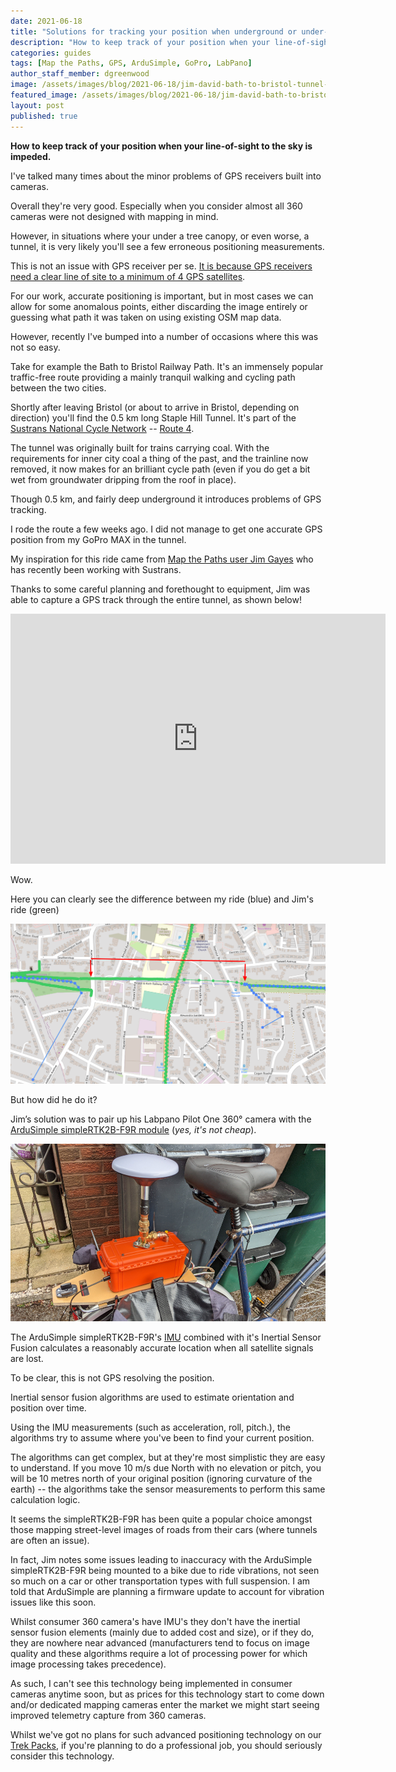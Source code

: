```yaml
---
date: 2021-06-18
title: "Solutions for tracking your position when underground or under-canopy"
description: "How to keep track of your position when your line-of-sight to the sky is impeded."
categories: guides
tags: [Map the Paths, GPS, ArduSimple, GoPro, LabPano]
author_staff_member: dgreenwood
image: /assets/images/blog/2021-06-18/jim-david-bath-to-bristol-tunnel-sm.png
featured_image: /assets/images/blog/2021-06-18/jim-david-bath-to-bristol-tunnel-sm.png
layout: post
published: true
---
```


**How to keep track of your position when your line-of-sight to the sky is impeded.**

I've talked many times about the minor problems of GPS receivers built into cameras.

Overall they're very good. Especially when you consider almost all 360 cameras were not designed with mapping in mind.

However, in situations where your under a tree canopy, or even worse, a tunnel, it is very likely you'll see a few erroneous positioning measurements.

This is not an issue with GPS receiver per se. [It is because GPS receivers need a clear line of site to a minimum of 4 GPS satellites](/blog/2020/gps-101).

For our work, accurate positioning is important, but in most cases we can allow for some anomalous points, either discarding the image entirely or guessing what path it was taken on using existing OSM map data.

However, recently I've bumped into a number of occasions where this was not so easy.

Take for example the Bath to Bristol Railway Path. It's an immensely popular traffic-free route providing a mainly tranquil walking and cycling path between the two cities.

Shortly after leaving Bristol (or about to arrive in Bristol, depending on direction) you'll find the 0.5 km long Staple Hill Tunnel. It's part of the [Sustrans National Cycle Network](https://www.sustrans.org.uk/national-cycle-network) -- [Route 4](https://www.sustrans.org.uk/find-a-route-on-the-national-cycle-network/route-4).

The tunnel was originally built for trains carrying coal. With the requirements for inner city coal a thing of the past, and the trainline now removed, it now makes for an brilliant cycle path (even if you do get a bit wet from groundwater dripping from the roof in place).

Though 0.5 km, and fairly deep underground it introduces problems of GPS tracking.

I rode the route a few weeks ago. I did not manage to get one accurate GPS position from my GoPro MAX in the tunnel.

My inspiration for this ride came from [Map the Paths user Jim Gayes](https://www.mapthepaths.com/user/JG360/profile/) who has recently been working with Sustrans.

Thanks to some careful planning and forethought to equipment, Jim was able to capture a GPS track through the entire tunnel, as shown below!

<iframe width="600" height="400" allowfullscreen style="border-style:none;" src="https://www.trekview.org/trekviewer.htm#panorama=https://www.trekview.org/assets/images/blog/2021-06-18/staple-hill-tunnel-jim-gayes.jpeg&amp;autoLoad=true"></iframe>

Wow.

Here you can clearly see the difference between my ride (blue) and Jim's ride (green)

<img class="img-fluid" src="/assets/images/blog/2021-06-18/jim-david-bath-to-bristol-tunnel.png" alt="Bath to Bristol Railway Path - Staple Hill Tunnel" title="Bath to Bristol Railway Path - Staple Hill Tunnel" />

But how did he do it? 

Jim’s solution was to pair up his Labpano Pilot One 360° camera with the [ArduSimple simpleRTK2B-F9R module](https://www.ardusimple.com/product/simplertk2b-f9r-v3/) (_yes, it's not cheap_).

<img class="img-fluid" src="/assets/images/blog/2021-06-18/jim-gayes-bike.jpg" alt="Jim Gayes ArduSimple simpleRTK2B-F9R" title="Jim Gayes ArduSimple simpleRTK2B-F9R" />

The ArduSimple simpleRTK2B-F9R's [IMU](/blog/2020/360-camera-sensors-imu-accelerometer-gyroscope-magnetometer) combined with it's Inertial Sensor Fusion calculates a reasonably accurate location when all satellite signals are lost.

To be clear, this is not GPS resolving the position.

Inertial sensor fusion algorithms are used to estimate orientation and position over time. 

Using the IMU measurements (such as acceleration, roll, pitch.), the algorithms try to assume where you've been to find your current position.

The algorithms can get complex, but at they're most simplistic they are easy to understand. If you move 10 m/s due North with no elevation or pitch, you will be 10 metres north of your original position (ignoring curvature of the earth) -- the algorithms take the sensor measurements to perform this same calculation logic.

It seems the simpleRTK2B-F9R has been quite a popular choice amongst those mapping street-level images of roads from their cars (where tunnels are often an issue).

In fact, Jim notes some issues leading to inaccuracy with the ArduSimple simpleRTK2B-F9R being mounted to a bike due to ride vibrations, not seen so much on a car or other transportation types with full suspension. I am told that ArduSimple are planning a firmware update to account for vibration issues like this soon.

Whilst consumer 360 camera's have IMU's they don't have the inertial sensor fusion elements (mainly due to added cost and size), or if they do, they are nowhere near advanced (manufacturers tend to focus on image quality and these algorithms require a lot of processing power for which image processing takes precedence).

As such, I can't see this technology being implemented in consumer cameras anytime soon, but as prices for this technology start to come down and/or dedicated mapping cameras enter the market we might start seeing improved telemetry capture from 360 cameras.

Whilst we've got no plans for such advanced positioning technology on our [Trek Packs](/trek-pack), if you're planning to do a professional job, you should seriously consider this technology.